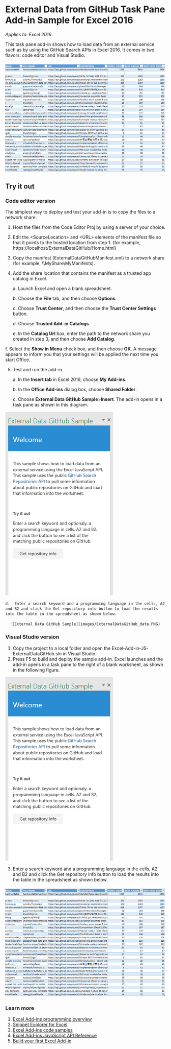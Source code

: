 # External Data from GitHub Task Pane Add-in Sample for Excel 2016

_Applies to: Excel 2016_

This task pane add-in shows how to load data from an external service such as by using the GitHub Search APIs in Excel 2016. It comes in two flavors: code editor and Visual Studio.

![External Data GitHub Sample](images/ExternalDataGitHub_data.PNG)

## Try it out
### Code editor version

The simplest way to deploy and test your add-in is to copy the files to a network share.

1.  Host the files from the Code Editor Proj by using a server of your choice.
2.  Edit the \<SourceLocation\> and \<URL\> elements of the manifest file so that it points to the hosted location from step 1. (for example, https://localhost/ExternalDataGitHub/Home.html)
3.  Copy the manifest (ExternalDataGitHubManifest.xml) to a network share (for example, \\\MyShare\MyManifests).
4.  Add the share location that contains the manifest as a trusted app catalog in Excel.

    a.  Launch Excel and open a blank spreadsheet.

    b.  Choose the **File** tab, and then choose **Options**.

    c.  Choose **Trust Center**, and then choose the **Trust Center Settings** button.

    d.  Choose **Trusted Add-in Catalogs**.

    e.  In the **Catalog Url** box, enter the path to the network share you created in step 3, and then choose **Add Catalog**.

   f.  Select the **Show in Menu** check box, and then choose **OK**. A message appears to inform you that your settings will be applied the next time you start Office.

5.  Test and run the add-in.

    a.  In the **Insert tab** in Excel 2016, choose **My Add-ins**.

    b.  In the **Office Add-ins** dialog box, choose **Shared Folder**.

    c.  Choose **External Data GitHub Sample**>**Insert**. The add-in opens in a task pane as shown in this diagram.

   ![External Data GitHub Sample](images/ExternalDataGitHub_taskpane.PNG)

    d.  Enter a search keyword and a programming language in the cells, A2 and B2 and click the Get repository info button to load the results into the table in the spreadsheet as shown below.

      ![External Data GitHub Sample](images/ExternalDataGitHub_data.PNG)

### Visual Studio version
1.  Copy the project to a local folder and open the Excel-Add-in-JS-ExternalDataGitHub.sln in Visual Studio.
2.  Press F5 to build and deploy the sample add-in. Excel launches and the add-in opens in a task pane to the right of a blank worksheet, as shown in the following figure.

  ![External Data GitHub Sample](images/ExternalDataGitHub_taskpane.PNG)

3.  Enter a search keyword and a programming language in the cells, A2 and B2 and click the Get repository info button to load the results into the table in the spreadsheet as shown below.

  ![External Data GitHub Sample](images/ExternalDataGitHub_data.PNG)


### Learn more

1.  [Excel Add-ins programming overview](https://github.com/OfficeDev/office-js-docs/blob/master/excel/excel-add-ins-programming-overview.md)
2.  [Snippet Explorer for Excel](http://officesnippetexplorer.azurewebsites.net/#/snippets/excel)
3.  [Excel Add-ins code samples](https://github.com/OfficeDev/office-js-docs/blob/master/excel/excel-add-ins-code-samples.md)
4.  [Excel Add-ins JavaScript API Reference](https://github.com/OfficeDev/office-js-docs/blob/master/excel/excel-add-ins-javascript-reference.md)
5.  [Build your first Excel Add-in](https://github.com/OfficeDev/office-js-docs/blob/master/excel/build-your-first-excel-add-in.md)